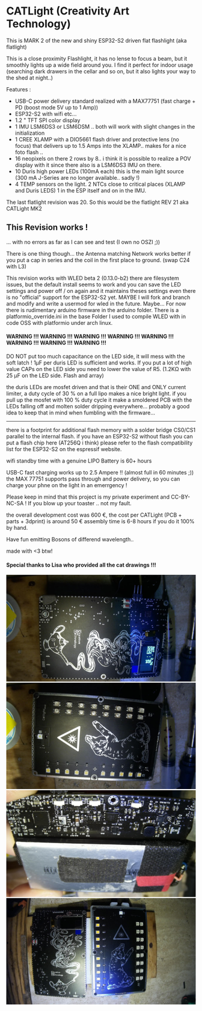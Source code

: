 # CATLight (Creativity Art Technology)

This is MARK 2 of the new and shiny ESP32-S2 driven flat flashlight (aka flatlight)

This is a close proximity Flashlight, it has no lense to focus a beam, but it smoothly lights up a wide field around you. I find it perfect for indoor usage (searching dark drawers in the cellar and so on, but it also lights your way to the shed at night..)

Features : 
- USB-C power delivery standard realized with a MAX77751 (fast charge + PD (boost mode 5V up to 1 Amp))
- ESP32-S2 with wifi etc...
- 1.2 " TFT SPI color display
- 1 IMU LSM6DS3 or LSM6DSM .. both will work with slight changes in the initialization
- 1 CREE XLAMP with a DIO5661 flash driver and protective lens (no focus) that delivers up to 1.5 Amps into the XLAMP.. makes for a nice foto flash ..
- 16 neopixels on there 2 rows by 8.. i think it is possible to realize a POV display with it since there also is a LSM6DS3 IMU on there.
- 10 Duris high power LEDs (100mA each) this is the main light source (300 mA J-Series are no longer available.. sadly !)
- 4 TEMP sensors on the light. 2 NTCs close to critical places (XLAMP and Duris LEDS) 1 in the ESP itself and on in the IMU.

The last flatlight revision was 20.
So this would be the flatlight REV 21 aka CATLight MK2

## This Revision works ! 

... with no errors as far as I can see and test (I own no OSZI ;))

There is one thing though... the Antenna matching Network works better if you put a cap in series and the coil in the first place to ground. (swap C24 with L3)

This revision works with WLED beta 2 (0.13.0-b2) there are filesystem issues, but the default install seems to work and you can save the LED settings and power off / on again and it maintains theses settings even there is no "official" support for the ESP32-S2 yet.
MAYBE I will fork and branch and modify and write a usermod for wled in the future. Maybe...
For now there is rudimentary arduino firmware in the arduino folder.
There is a platformio_override.ini in the base Folder I used to compile WLED with in code OSS with platformio under arch linux.


#### WARNING !!! WARNING !!! WARNING !!! WARNING !!! WARNING !!! WARNING !!! WARNING !!! WARNING !!! 

DO NOT put too much capacitance on the LED side, it will mess with the soft latch ! 1µF per duris LED is sufficient and works.
If you put a lot of high value CAPs on the LED side you need to lower the value of R5. (1.2KΩ with 25 µF on the LED side. Flash and array)

the duris LEDs are mosfet driven and that is their ONE and ONLY current limiter, a duty cycle of 30 % on a full lipo makes a nice bright light.
if you pull up the mosfet with 100 % duty cycle it make a smoldered PCB with the LEDs falling off and molten solder dripping everywhere... 
probably a good idea to keep that in mind when fumbling with the firmware...
___

there is a footprint for additional flash memory with a solder bridge CS0/CS1 parallel to the internal flash. if you have an ESP32-S2 without flash you can put a flash chip here (AT256Q i think) please refer to the flash compatibility list for the ESP32-S2 on the espressif website.

wifi standby time with a genuine LIPO Battery is 60+ hours

USB-C fast charging works up to 2.5 Ampere !! (almost full in 60 minutes ;))
the MAX 77751 supports pass through and power delivery, so you can charge your phne on the light in an emerrgency !

Please keep in mind that this project is my private experiment and CC-BY-NC-SA !
If you blow up your toaster .. not my fault.

the overall development cost was 600 €, the cost per CATLight (PCB + parts + 3dprint) is around 50 € assembly time is 6-8 hours if you do it 100% by hand.

Have fun emitting Bosons of differend wavelength..

made with <3 btw!

#### Special thanks to Lisa who provided all the cat drawings !!!


![screen1](https://github.com/specs32/catlight/blob/master/catlight_MK2/Screenshot%202021-08-22%2008-15-09.png)
![screen2](https://github.com/specs32/catlight/blob/master/catlight_MK2/Screenshot%202021-08-22%2008-15-27.png)
![screen3](https://github.com/specs32/catlight/blob/master/catlight_MK2/Screenshot%202021-08-22%2008-27-51.png)
![screen4](https://github.com/specs32/catlight/blob/master/catlight_MK2/Screenshot%202021-09-01%2018-01-33.png)

